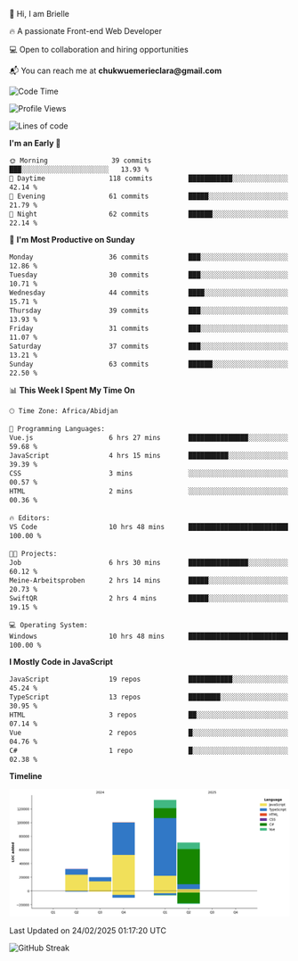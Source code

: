 <div align="left">
  <p>👋 Hi, I am Brielle</p>
  <p>🔥 A passionate Front-end Web Developer</p>
  <p>💻 Open to collaboration and hiring opportunities</p>
  <p>📬 You can reach me at <strong>chukwuemerieclara@gmail.com</strong></p>
</div>


 
 <!--START_SECTION:waka-->
![Code Time](http://img.shields.io/badge/Code%20Time-492%20hrs%2052%20mins-blue)

![Profile Views](http://img.shields.io/badge/Profile%20Views-18-blue)

![Lines of code](https://img.shields.io/badge/From%20Hello%20World%20I%27ve%20Written-209.3%20thousand%20lines%20of%20code-blue)

**I'm an Early 🐤** 

```text
🌞 Morning                39 commits          ███░░░░░░░░░░░░░░░░░░░░░░   13.93 % 
🌆 Daytime                118 commits         ███████████░░░░░░░░░░░░░░   42.14 % 
🌃 Evening                61 commits          █████░░░░░░░░░░░░░░░░░░░░   21.79 % 
🌙 Night                  62 commits          ██████░░░░░░░░░░░░░░░░░░░   22.14 % 
```
📅 **I'm Most Productive on Sunday** 

```text
Monday                   36 commits          ███░░░░░░░░░░░░░░░░░░░░░░   12.86 % 
Tuesday                  30 commits          ███░░░░░░░░░░░░░░░░░░░░░░   10.71 % 
Wednesday                44 commits          ████░░░░░░░░░░░░░░░░░░░░░   15.71 % 
Thursday                 39 commits          ███░░░░░░░░░░░░░░░░░░░░░░   13.93 % 
Friday                   31 commits          ███░░░░░░░░░░░░░░░░░░░░░░   11.07 % 
Saturday                 37 commits          ███░░░░░░░░░░░░░░░░░░░░░░   13.21 % 
Sunday                   63 commits          ██████░░░░░░░░░░░░░░░░░░░   22.50 % 
```


📊 **This Week I Spent My Time On** 

```text
🕑︎ Time Zone: Africa/Abidjan

💬 Programming Languages: 
Vue.js                   6 hrs 27 mins       ███████████████░░░░░░░░░░   59.68 % 
JavaScript               4 hrs 15 mins       ██████████░░░░░░░░░░░░░░░   39.39 % 
CSS                      3 mins              ░░░░░░░░░░░░░░░░░░░░░░░░░   00.57 % 
HTML                     2 mins              ░░░░░░░░░░░░░░░░░░░░░░░░░   00.36 % 

🔥 Editors: 
VS Code                  10 hrs 48 mins      █████████████████████████   100.00 % 

🐱‍💻 Projects: 
Job                      6 hrs 30 mins       ███████████████░░░░░░░░░░   60.12 % 
Meine-Arbeitsproben      2 hrs 14 mins       █████░░░░░░░░░░░░░░░░░░░░   20.73 % 
SwiftQR                  2 hrs 4 mins        █████░░░░░░░░░░░░░░░░░░░░   19.15 % 

💻 Operating System: 
Windows                  10 hrs 48 mins      █████████████████████████   100.00 % 
```

**I Mostly Code in JavaScript** 

```text
JavaScript               19 repos            ███████████░░░░░░░░░░░░░░   45.24 % 
TypeScript               13 repos            ████████░░░░░░░░░░░░░░░░░   30.95 % 
HTML                     3 repos             ██░░░░░░░░░░░░░░░░░░░░░░░   07.14 % 
Vue                      2 repos             █░░░░░░░░░░░░░░░░░░░░░░░░   04.76 % 
C#                       1 repo              █░░░░░░░░░░░░░░░░░░░░░░░░   02.38 % 
```



**Timeline**

![Lines of Code chart](https://raw.githubusercontent.com/Brielle28/Brielle28/main/assets/bar_graph.png)


 Last Updated on 24/02/2025 01:17:20 UTC
<!--END_SECTION:waka-->

![GitHub Streak](https://github-readme-streak-stats.herokuapp.com/?user=Brielle28)



